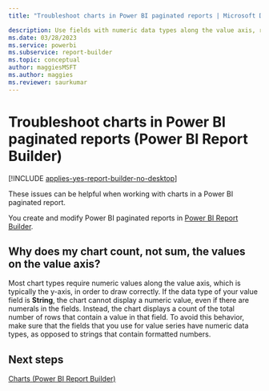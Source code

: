 ```yaml
---
title: "Troubleshoot charts in Power BI paginated reports | Microsoft Docs"

description: Use fields with numeric data types along the value axis, rather than formatted numbers, to display a numeric value in a Power BI paginated report.
ms.date: 03/28/2023
ms.service: powerbi
ms.subservice: report-builder
ms.topic: conceptual
author: maggiesMSFT
ms.author: maggies
ms.reviewer: saurkumar
---
```

# Troubleshoot charts in Power BI paginated reports (Power BI Report Builder)

[!INCLUDE [applies-yes-report-builder-no-desktop](../../../includes/applies-yes-report-builder-no-desktop.md)]

  These issues can be helpful when working with charts in a Power BI paginated report.  
  
You create and modify Power BI paginated reports in [Power BI Report Builder](../../report-builder-power-bi.md).
  
## Why does my chart count, not sum, the values on the value axis?

 Most chart types require numeric values along the value axis, which is typically the y-axis, in order to draw correctly. If the data type of your value field is **String**, the chart cannot display a numeric value, even if there are numerals in the fields. Instead, the chart displays a count of the total number of rows that contain a value in that field. To avoid this behavior, make sure that the fields that you use for value series have numeric data types, as opposed to strings that contain formatted numbers.  
  
## Next steps

 [Charts (Power BI Report Builder)](charts-report-builder.md)  
